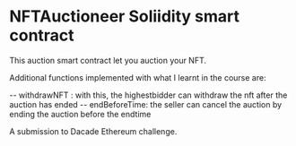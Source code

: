 # NFTAuctioneer Soliidity smart contract

This auction smart contract let you auction your NFT. 

Additional functions implemented with what I learnt in the course are:

-- withdrawNFT : with this, the highestbidder can withdraw the nft after the auction has ended
-- endBeforeTime: the seller can cancel the auction by ending the auction before the endtime





A submission to Dacade Ethereum challenge.
